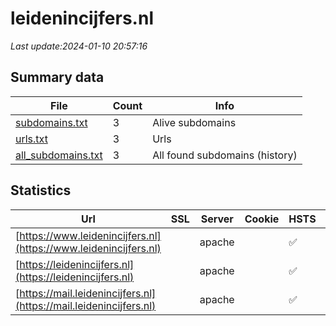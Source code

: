 # leidenincijfers.nl
*Last update:2024-01-10 20:57:16*
## Summary data
| File       | Count | Info |
|------------|-------|------|
|[subdomains.txt](/data/leidenincijfers/subdomains.txt)|3|Alive subdomains|
|[urls.txt](/data/leidenincijfers/urls.txt)|3|Urls|
|[all_subdomains.txt](/data/leidenincijfers/all_subdomains.txt)|3|All found subdomains (history)|
## Statistics
| Url | SSL | Server | Cookie | HSTS | CSP | XFO | XXP | RP | Tech |
|------------|-------|------|------|------|------|------|------|------|------|
|[https://www.leidenincijfers.nl](https://www.leidenincijfers.nl)| |apache| |:white_check_mark: | | |:white_check_mark: |:white_check_mark: |:white_check_mark: |Apache HTTP Server|
|[https://leidenincijfers.nl](https://leidenincijfers.nl)| |apache| |:white_check_mark: | | |:white_check_mark: |:white_check_mark: |:white_check_mark: |Apache HTTP Server|
|[https://mail.leidenincijfers.nl](https://mail.leidenincijfers.nl)| |apache| |:white_check_mark: | | |:white_check_mark: |:white_check_mark: |:white_check_mark: |Apache HTTP Server|